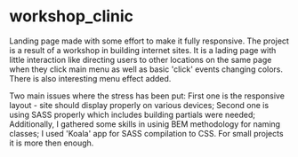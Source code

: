 # workshop_clinic
Landing page made with some effort to make it fully responsive.
The project is a result of a workshop in building internet sites.
It is a lading page with little interaction like directing users to other locations on the same page 
when they click main menu as well as basic 'click' events changing colors.
There is also interesting menu effect added.

Two main issues where the stress has been put:
First one is the responsive layout - site should display properly on various devices;
Second one is using SASS properly which includes building partials were needed;
Additionally, I gathered some skills in usinig BEM methodology for naming classes;
I used 'Koala' app for SASS compilation to CSS. 
For small projects it is more then enough.
